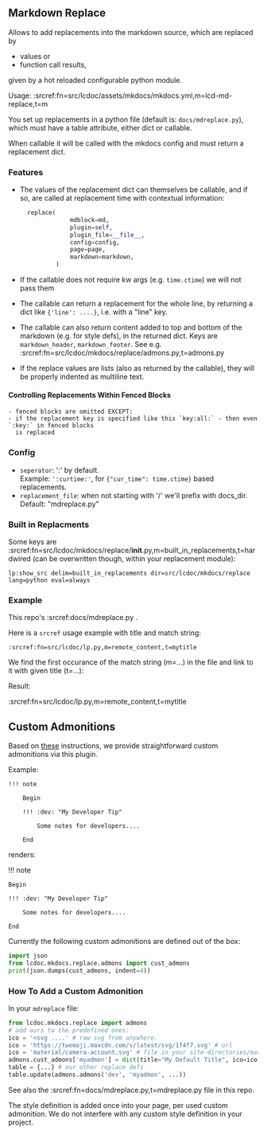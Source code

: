 ## Markdown Replace

Allows to add replacements into the markdown source, which are replaced by

- values or
- function call results,

given by a hot reloaded configurable python module.

Usage: :srcref:fn=src/lcdoc/assets/mkdocs/mkdocs.yml,m=lcd-md-replace,t=m

You set up replacements in a python file (default is: `docs/mdreplace.py`), which must have a table
attribute, either dict or callable.

When callable it will be called with the mkdocs config and must return a replacement dict.


### Features

- The values of the replacement dict can themselves be callable, and if so, are called at replacement
  time with contextual information: 

  ```python
    replace(
                mdblock=md,
                plugin=self,
                plugin_file=__file__,
                config=config,
                page=page,
                markdown=markdown,
            )
  ```

- If the callable does not require kw args (e.g. `time.ctime`) we will not pass them
- The callable can return a replacement for the whole line, by returning a dict like `{'line':
  ....}`, i.e. with a "line" key.
- The callable can also return content added to top and bottom of the markdown (e.g. for style
  defs), in the returned dict. Keys are `markdown_header`, `markdown_footer`. See e.g.
  :srcref:fn=src/lcdoc/mkdocs/replace/admons.py,t=admons.py
- If the replace values are lists (also as returned by the callable), they will be properly indented
  as multiline text.

#### Controlling Replacements Within Fenced Blocks

    - fenced blocks are omitted EXCEPT:
    - if the replacement key is specified like this `key:all:` - then even `:key:` in fenced blocks
      is replaced

### Config

- `seperator`: ':' by default.  
    Example: `':curtime:'`, for `{"cur_time": time.ctime}` based replacements.
- `replacement_file`: when not starting with '/' we'll prefix with docs_dir. Default: "mdreplace.py"




### Built in Replacments

Some keys are :srcref:fn=src/lcdoc/mkdocs/replace/__init__.py,m=built_in_replacements,t=hardwired
(can be overwritten though, within your replacement module):

`lp:show_src delim=built_in_replacements dir=src/lcdoc/mkdocs/replace lang=python eval=always`


### Example

This repo's :srcref:docs/mdreplace.py .

Here is a `srcref` usage example with title and match string:

```
:srcref:fn=src/lcdoc/lp.py,m=remote_content,t=mytitle
```

We find the first occurance of the match string (m=...) in the file and link to it with given title
(t=...):

Result:

:srcref:fn=src/lcdoc/lp.py,m=remote_content,t=mytitle



## Custom Admonitions

Based on [these][cm] instructions, we provide straightforward custom admonitions via this plugin.

Example:

```
!!! note

    Begin

    !!! :dev: "My Developer Tip"
         
        Some notes for developers....

    End

```

renders:

!!! note

    Begin

    !!! :dev: "My Developer Tip"
         
        Some notes for developers....

    End

Currently the following custom admonitions are defined out of the box:


```python lp:python addsrc
import json
from lcdoc.mkdocs.replace.admons import cust_admons
print(json.dumps(cust_admons, indent=4))
```


### How To Add a Custom Admonition

In your `mdreplace` file:

```python
from lcdoc.mkdocs.replace import admons
# add ours to the predefined ones:
ico = '<svg ....' # raw svg from anywhere. 
ico = 'https://twemoji.maxcdn.com/v/latest/svg/1f4f7.svg' # url
ico = 'material/camera-account.svg' # file in your site-directories/material/.icons
admons.cust_admons['myadmon'] = dict(title="My Default Title", ico=ico, col='rgb(0, 0, 255)', [bgcol=rgba...])
table = {...} # our other replace defs
table.update(admons.admons('dev', 'myadmon', ...))
```

See also the :srcref:fn=docs/mdreplace.py,t=mdreplace.py file in this repo.

The style definition is added once into your page, per used custom admonition. We do not interfere
with any custom style definition in your project.





[cm]: https://squidfunk.github.io/mkdocs-material/reference/admonitions/#customization


